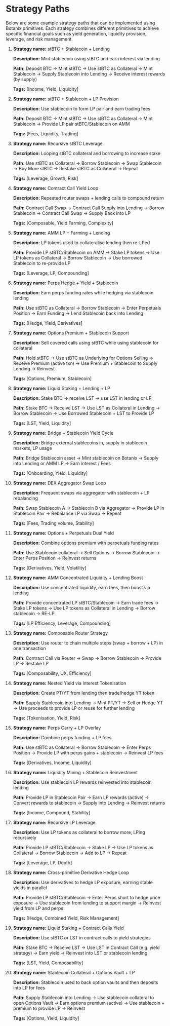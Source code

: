 # Strategy Paths

Below are some example strategy paths that can be implemented using Botanix primitives. Each strategy combines different primitives to achieve specific financial goals such as yield generation, liquidity provision, leverage, and risk management.

1. **Strategy name:** stBTC + Stablecoin + Lending

    **Description:** Mint stablecoin using stBTC and earn interest via lending

    **Path:** Deposit BTC → Mint stBTC → Use stBTC as Collateral → Mint Stablecoin → Supply Stablecoin into Lending → Receive interest rewards (by supply)

    **Tags:** \[Income, Yield, Liquidity]

2. **Strategy name:** stBTC + Stablecoin + LP Provision

    **Description:** Use stablecoin to form LP pair and earn trading fees

    **Path:** Deposit BTC → Mint stBTC → Use stBTC as Collateral → Mint Stablecoin → Provide LP pair stBTC/Stablecoin on AMM

    **Tags:** \[Fees, Liquidity, Trading]

3. **Strategy name:** Recursive stBTC Leverage

    **Description:** Looping stBTC collateral and borrowing to increase stake

    **Path:** Use stBTC as Collateral → Borrow Stablecoin → Swap Stablecoin → Buy More stBTC → Restake stBTC as Collateral → Repeat

    **Tags:** \[Leverage, Growth, Risk]

4. **Strategy name:** Contract Call Yield Loop

    **Description:** Repeated router swaps + lending calls to compound return

    **Path:** Contract Call Swap → Contract Call Supply into Lending → Borrow Stablecoin → Contract Call Swap → Supply Back into LP

    **Tags:** \[Composable, Yield Farming, Complexity]

5. **Strategy name:** AMM LP + Farming + Lending

    **Description:** LP tokens used to collateralise lending then re-LPed

    **Path:** Provide LP stBTC/Stablecoin on AMM → Stake LP tokens → Use LP tokens as Collateral → Borrow Stablecoin → Use borrowed Stablecoin to re-provide LP

    **Tags:** \[Leverage, LP, Compounding]

6. **Strategy name:** Perps Hedge + Yield + Stablecoin

    **Description:** Earn perps funding rates while hedging via stablecoin lending

    **Path:** Use stBTC as Collateral → Borrow Stablecoin → Enter Perpetuals Position → Earn Funding → Lend Stablecoin back into Lending

    **Tags:** \[Hedge, Yield, Derivatives]

7. **Strategy name:** Options Premium + Stablecoin Support

    **Description:** Sell covered calls using stBTC while using stablecoin for collateral

    **Path:** Hold stBTC → Use stBTC as Underlying for Options Selling → Receive Premium (active txn) → Use Premium + Stablecoin to Supply Lending → Reinvest

    **Tags:** \[Options, Premium, Stablecoin]

8. **Strategy name:** Liquid Staking + Lending + LP

    **Description:** Stake BTC -> receive LST -> use LST in lending or LP

    **Path:** Stake BTC → Receive LST → Use LST as Collateral in Lending → Borrow Stablecoin → Use Borrowed Stablecoin + LST to Provide LP

    **Tags:** \[LST, Yield, Liquidity]

9. **Strategy name:** Bridge + Stablecoin Yield Cycle

    **Description:** Bridge external stablecoins in, supply in stablecoin markets, LP usage

    **Path:** Bridge Stablecoin asset → Mint stablecoin on Botanix → Supply into Lending or AMM LP → Earn interest / Fees

    **Tags:** \[Onboarding, Yield, Liquidity]

10. **Strategy name:** DEX Aggregator Swap Loop

    **Description:** Frequent swaps via aggregator with stablecoin + LP rebalancing

    **Path:** Swap Stablecoin A → Stablecoin B via Aggregator → Provide LP in Stablecoin Pair → Rebalance LP via Swap → Repeat

    **Tags:** \[Fees, Trading volume, Stability]

11. **Strategy name:** Options + Perpetuals Dual Yield

    **Description:** Combine options premium with perpetuals funding rates

    **Path:** Use Stablecoin collateral → Sell Options → Borrow Stablecoin → Enter Perps Position → Reinvest returns

    **Tags:** \[Derivatives, Yield, Volatility]

12. **Strategy name:** AMM Concentrated Liquidity + Lending Boost

    **Description:** Use concentrated liquidity, earn fees, then boost via lending

    **Path:** Provide concentrated LP stBTC/Stablecoin → Earn trade fees → Stake LP tokens → Use LP tokens as Collateral in Lending → Borrow stablecoin → RE-LP

    **Tags:** \[LP Efficiency, Leverage, Compounding]

13. **Strategy name:** Composable Router Strategy

    **Description:** Use router to chain multiple steps (swap + borrow + LP) in one transaction

    **Path:** Contract Call via Router → Swap → Borrow Stablecoin → Provide LP → Restake LP

    **Tags:** \[Composability, UX, Efficiency]

14. **Strategy name:** Nested Yield via Interest Tokenisation

    **Description:** Create PT/YT from lending then trade/hedge YT token

    **Path:** Supply Stablecoin into Lending → Mint PT/YT → Sell or Hedge YT → Use proceeds to provide LP or reuse for further lending

    **Tags:** \[Tokenisation, Yield, Risk]

15. **Strategy name:** Perps Carry + LP Overlay

    **Description:** Combine perps funding + LP fees

    **Path:** Use stBTC as Collateral → Borrow Stablecoin → Enter Perps Position → Provide LP with perps gains + stablecoin → Reinvest LP fees

    **Tags:** \[Derivatives, Income, Liquidity]

16. **Strategy name:** Liquidity Mining + Stablecoin Reinvestment

    **Description:** Use stablecoin LP rewards reinvested into stablecoin lending

    **Path:** Provide LP in Stablecoin Pair → Earn LP rewards (active) → Convert rewards to stablecoin → Supply into Lending → Reinvest returns

    **Tags:** \[Income, Compound, Stability]

17. **Strategy name:** Recursive LP Leverage

    **Description:** Use LP tokens as collateral to borrow more, LPing recursively

    **Path:** Provide LP stBTC/Stablecoin → Stake LP → Use LP tokens as Collateral → Borrow Stablecoin → Add to LP → Repeat

    **Tags:** \[Leverage, LP, Depth]

18. **Strategy name:** Cross-primitive Derivative Hedge Loop

    **Description:** Use derivatives to hedge LP exposure, earning stable yields in parallel

    **Path:** Provide LP stBTC/Stablecoin → Enter Perps short to hedge price exposure → Use stablecoin from lending to support margin → Reinvest yield from LP and perps

    **Tags:** \[Hedge, Combined Yield, Risk Management]

19. **Strategy name:** Liquid Staking + Contract Calls Yield

    **Description:** Use stBTC or LST in contract calls to yield strategies

    **Path:** Stake BTC → Receive LST → Use LST in Contract Call (e.g. yield strategy) → Earn yield → Reinvest into LST or stablecoin lending

    **Tags:** \[LST, Yield, Composability]

20. **Strategy name:** Stablecoin Collateral + Options Vault + LP

    **Description:** Stablecoin used to back option vaults and then deposits into LP for fees

    **Path:** Supply Stablecoin into Lending → Use stablecoin collateral to open Options Vault → Earn options premium (active) → Use stablecoin + premium to provide LP → Reinvest

    **Tags:** \[Options, Yield, Liquidity]
